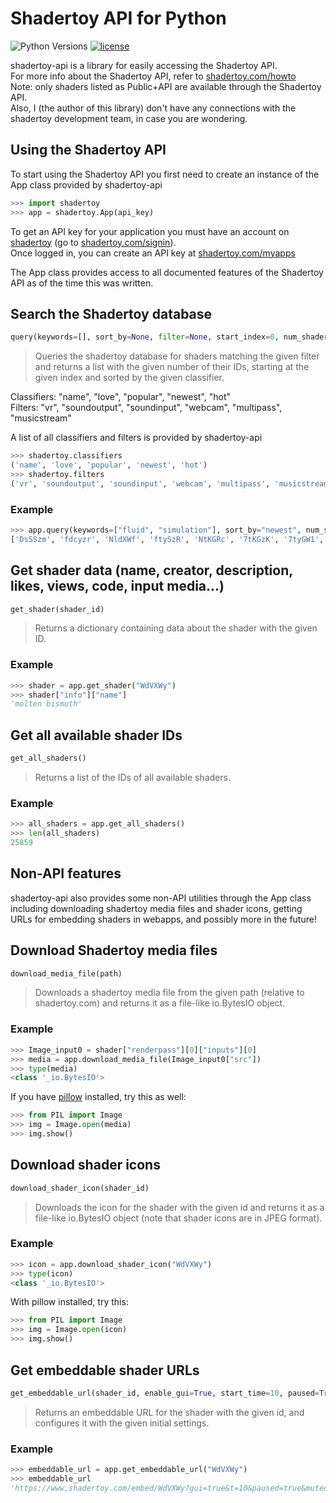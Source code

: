 # Shadertoy API for Python

![Python Versions][pyversions-shield]
[![license][license-button]][license-link]

[pyversions-shield]: https://img.shields.io/badge/python-3.5%20%7C%203.6%20%7C%203.7-blue
[license-button]: https://img.shields.io/badge/license-CC%20BY%20SA%204.0-green
[license-link]: https://creativecommons.org/licenses/by-sa/4.0/

shadertoy-api is a library for easily accessing the Shadertoy API.\
For more info about the Shadertoy API, refer to [shadertoy.com/howto](https://www.shadertoy.com/howto)\
Note: only shaders listed as Public+API are available through the Shadertoy API.\
Also, I (the author of this library) don't have any connections with the shadertoy
development team, in case you are wondering.

## Using the Shadertoy API

To start using the Shadertoy API you first need to create an instance of the App class provided by shadertoy-api

``` python
>>> import shadertoy
>>> app = shadertoy.App(api_key)
```

To get an API key for your application you must have an account on [shadertoy](https://www.shadertoy.com) (go to [shadertoy.com/signin](https://www.shadertoy.com/signin)).\
Once logged in, you can create an API key at [shadertoy.com/myapps](https://www.shadertoy.com/myapps)

The App class provides access to all documented features of the Shadertoy API as of the time this was written.

## Search the Shadertoy database

``` python
query(keywords=[], sort_by=None, filter=None, start_index=0, num_shaders="all")
```

> Queries the shadertoy database for shaders matching the given filter
  and returns a list with the given number of their IDs, starting at the
  given index and sorted by the given classifier.

Classifiers: "name", "love", "popular", "newest", "hot"\
Filters: "vr", "soundoutput", "soundinput", "webcam", "multipass", "musicstream"

A list of all classifiers and filters is provided by shadertoy-api

``` python
>>> shadertoy.classifiers
('name', 'love', 'popular', 'newest', 'hot')
>>> shadertoy.filters
('vr', 'soundoutput', 'soundinput', 'webcam', 'multipass', 'musicstream')
```

### Example

``` python
>>> app.query(keywords=["fluid", "simulation"], sort_by="newest", num_shaders=10)
['DsSSzm', 'fdcyzr', 'NldXWf', 'ftySzR', 'NtKGRc', '7tKGzK', '7tyGW1', 'slKGRw', '7ttGR4', 'sdd3zj']
```

## Get shader data (name, creator, description, likes, views, code, input media...)

``` python
get_shader(shader_id)
```

> Returns a dictionary containing data about the shader with the given ID.

### Example

``` python
>>> shader = app.get_shader("WdVXWy")
>>> shader["info"]["name"]
'molten bismuth'
```

## Get all available shader IDs

``` python
get_all_shaders()
```

> Returns a list of the IDs of all available shaders.

### Example

``` python
>>> all_shaders = app.get_all_shaders()
>>> len(all_shaders)
25859
```

## Non-API features

shadertoy-api also provides some non-API utilities through the App class including
downloading shadertoy media files and shader icons, getting URLs for embedding
shaders in webapps, and possibly more in the future!

## Download Shadertoy media files

``` python
download_media_file(path)
```

> Downloads a shadertoy media file from the given path (relative to shadertoy.com)
  and returns it as a file-like io.BytesIO object.

### Example

``` python
>>> Image_input0 = shader["renderpass"][0]["inputs"][0]
>>> media = app.download_media_file(Image_input0["src"])
>>> type(media)
<class '_io.BytesIO'>
```

If you have [pillow](https://pypi.org/project/Pillow/) installed, try this as well:

``` python
>>> from PIL import Image
>>> img = Image.open(media)
>>> img.show()
```

## Download shader icons

``` python
download_shader_icon(shader_id)
```

> Downloads the icon for the shader with the given id and returns it as a
  file-like io.BytesIO object (note that shader icons are in JPEG format).

### Example

``` python
>>> icon = app.download_shader_icon("WdVXWy")
>>> type(icon)
<class '_io.BytesIO'>
```

With pillow installed, try this:
``` python
>>> from PIL import Image
>>> img = Image.open(icon)
>>> img.show()
```

## Get embeddable shader URLs

``` python
get_embeddable_url(shader_id, enable_gui=True, start_time=10, paused=True, muted=False)
```

> Returns an embeddable URL for the shader with the given id, and configures
  it with the given initial settings.

### Example

``` python
>>> embeddable_url = app.get_embeddable_url("WdVXWy")
>>> embeddable_url
'https://www.shadertoy.com/embed/WdVXWy?gui=true&t=10&paused=true&muted=false'
```